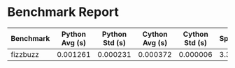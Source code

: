 # Benchmark Report

| Benchmark | Python Avg (s) | Python Std (s) | Cython Avg (s) | Cython Std (s) | Speedup |
|-----------|----------------|----------------|----------------|----------------|---------|
| fizzbuzz | 0.001261 | 0.000231 | 0.000372 | 0.000006 | 3.39x |
